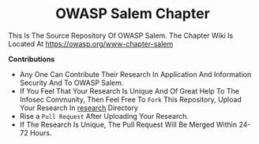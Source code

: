 <h1 align="center">OWASP Salem Chapter</h1>


This Is The Source Repository Of OWASP Salem. The Chapter Wiki Is Located At https://owasp.org/www-chapter-salem

**Contributions**

- Any One Can Contribute Their Research In Application And Information Security And To OWASP Salem.
- If You Feel That Your Research Is Unique And Of Great Help To The Infosec Community, Then Feel Free To `Fork` This Repository, Upload Your Research In [research](research) Directory
- Rise a `Pull Request` After Uploading Your Research.
- If The Research Is Unique, The Pull Request Will Be Merged Within 24-72 Hours.
